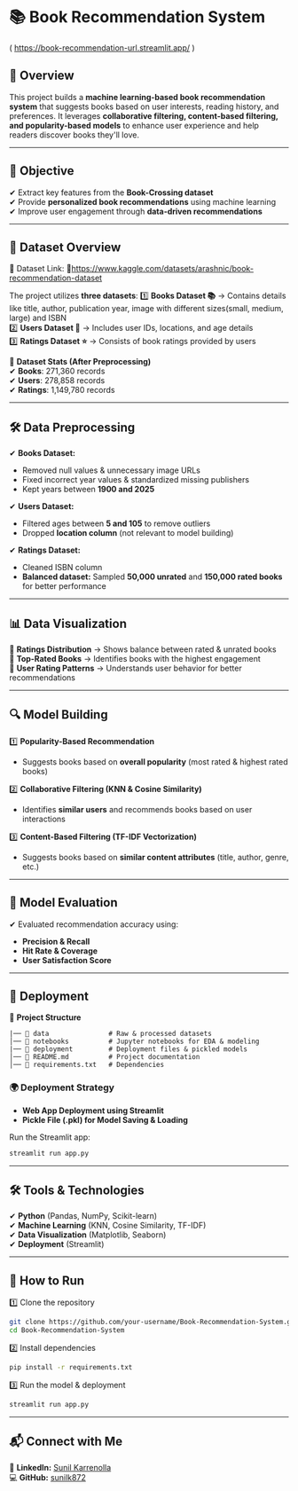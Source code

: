 

# 📚 Book Recommendation System 

( https://book-recommendation-url.streamlit.app/ )

## 🚀 Overview  
This project builds a **machine learning-based book recommendation system** that suggests books based on user interests, reading history, and preferences. It leverages **collaborative filtering, content-based filtering, and popularity-based models** to enhance user experience and help readers discover books they'll love.  

---

## 🎯 Objective  
✔ Extract key features from the **Book-Crossing dataset**  
✔ Provide **personalized book recommendations** using machine learning  
✔ Improve user engagement through **data-driven recommendations**  

---

## 📂 Dataset Overview   
📌 Dataset Link: 📂https://www.kaggle.com/datasets/arashnic/book-recommendation-dataset

The project utilizes **three datasets**: 
1️⃣ **Books Dataset 📚** → Contains details like title, author, publication year, image with different sizes(small, medium, large) and ISBN  
2️⃣ **Users Dataset 👤** → Includes user IDs, locations, and age details  
3️⃣ **Ratings Dataset ⭐** → Consists of book ratings provided by users  

📌 **Dataset Stats (After Preprocessing)**  
✔ **Books**: 271,360 records  
✔ **Users**: 278,858 records  
✔ **Ratings**: 1,149,780 records  

---

## 🛠️ Data Preprocessing  
✔ **Books Dataset:**  
   - Removed null values & unnecessary image URLs  
   - Fixed incorrect year values & standardized missing publishers  
   - Kept years between **1900 and 2025**  

✔ **Users Dataset:**  
   - Filtered ages between **5 and 105** to remove outliers  
   - Dropped **location column** (not relevant to model building)  

✔ **Ratings Dataset:**  
   - Cleaned ISBN column  
   - **Balanced dataset:** Sampled **50,000 unrated** and **150,000 rated books** for better performance  

---

## 📊 Data Visualization  
🔹 **Ratings Distribution** → Shows balance between rated & unrated books  
🔹 **Top-Rated Books** → Identifies books with the highest engagement  
🔹 **User Rating Patterns** → Understands user behavior for better recommendations  

---

## 🔍 Model Building  

1️⃣ **Popularity-Based Recommendation**  
   - Suggests books based on **overall popularity** (most rated & highest rated books)  

2️⃣ **Collaborative Filtering (KNN & Cosine Similarity)**  
   - Identifies **similar users** and recommends books based on user interactions  

3️⃣ **Content-Based Filtering (TF-IDF Vectorization)**  
   - Suggests books based on **similar content attributes** (title, author, genre, etc.)  

---

## 📏 Model Evaluation  
✔ Evaluated recommendation accuracy using:  
   - **Precision & Recall**  
   - **Hit Rate & Coverage**  
   - **User Satisfaction Score**  

---

## 🚀 Deployment  

📂 **Project Structure**  
```
|── 📁 data               # Raw & processed datasets
│── 📁 notebooks          # Jupyter notebooks for EDA & modeling  
|── 📁 deployment         # Deployment files & pickled models  
│── 📄 README.md          # Project documentation  
│── 📄 requirements.txt   # Dependencies  
```

### **🌍 Deployment Strategy**
- **Web App Deployment using Streamlit**  
- **Pickle File (.pkl) for Model Saving & Loading**  

Run the Streamlit app:  
```bash
streamlit run app.py
```

---

## 🛠️ Tools & Technologies  
✔ **Python** (Pandas, NumPy, Scikit-learn)  
✔ **Machine Learning** (KNN, Cosine Similarity, TF-IDF)  
✔ **Data Visualization** (Matplotlib, Seaborn)  
✔ **Deployment** (Streamlit)  

---

## 📌 How to Run  
1️⃣ Clone the repository  
```bash
git clone https://github.com/your-username/Book-Recommendation-System.git
cd Book-Recommendation-System
```
2️⃣ Install dependencies  
```bash
pip install -r requirements.txt
```
3️⃣ Run the model & deployment  
```bash
streamlit run app.py
```

---

## 📬 Connect with Me  
🔗 **LinkedIn:** [Sunil Karrenolla](https://www.linkedin.com/in/sunil-karrenolla/)  
💻 **GitHub:** [sunilk872](https://github.com/sunilk872/)  
